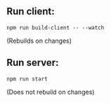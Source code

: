 
## Run client:
`npm run build-client -- --watch`

(Rebuilds on changes)

## Run server:
`npm run start`

(Does not rebuild on changes)